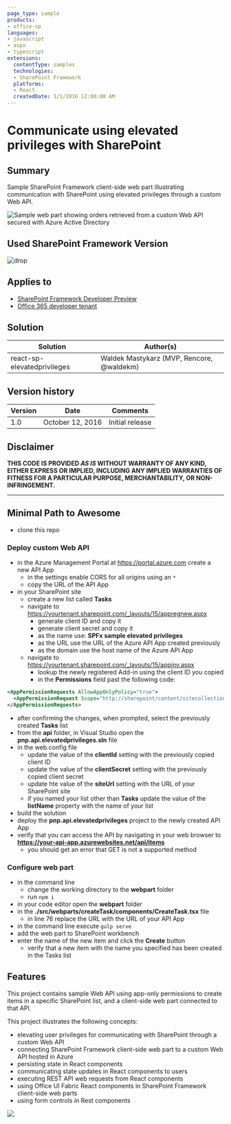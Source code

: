 ```yaml
---
page_type: sample
products:
- office-sp
languages:
- javascript
- aspx
- typescript
extensions:
  contentType: samples
  technologies:
  - SharePoint Framework
  platforms:
  - React
  createdDate: 1/1/2016 12:00:00 AM
---
```

# Communicate using elevated privileges with SharePoint

## Summary

Sample SharePoint Framework client-side web part illustrating communication with SharePoint using elevated privileges through a custom Web API.

![Sample web part showing orders retrieved from a custom Web API secured with Azure Active Directory](./assets/preview.png)

## Used SharePoint Framework Version 
![drop](https://img.shields.io/badge/drop-drop4-red.svg)

## Applies to

* [SharePoint Framework Developer Preview](http://dev.office.com/sharepoint/docs/spfx/sharepoint-framework-overview)
* [Office 365 developer tenant](http://dev.office.com/sharepoint/docs/spfx/set-up-your-developer-tenant)

## Solution

Solution|Author(s)
--------|---------
react-sp-elevatedprivileges|Waldek Mastykarz (MVP, Rencore, @waldekm)

## Version history

Version|Date|Comments
-------|----|--------
1.0|October 12, 2016|Initial release

## Disclaimer
**THIS CODE IS PROVIDED *AS IS* WITHOUT WARRANTY OF ANY KIND, EITHER EXPRESS OR IMPLIED, INCLUDING ANY IMPLIED WARRANTIES OF FITNESS FOR A PARTICULAR PURPOSE, MERCHANTABILITY, OR NON-INFRINGEMENT.**

---

## Minimal Path to Awesome

- clone this repo

### Deploy custom Web API

- in the Azure Management Portal at https://portal.azure.com create a new API App
  - in the settings enable CORS for all origins using an `*`
  - copy the URL of the API App
- in your SharePoint site
  - create a new list called **Tasks**
  - navigate to https://yourtenant.sharepoint.com/_layouts/15/appregnew.aspx
    - generate client ID and copy it
    - generate client secret and copy it
    - as the name use: **SPFx sample elevated privileges**
    - as the URL use the URL of the Azure API App created previously
    - as the domain use the host name of the Azure API App
  - navigate to https://yourtenant.sharepoint.com/_layouts/15/appinv.aspx
    - lookup the newly registered Add-in using the client ID you copied
    - in the **Permissions** field past the following code:

```xml
<AppPermissionRequests AllowAppOnlyPolicy="true">
  <AppPermissionRequest Scope="http://sharepoint/content/sitecollection/web/list" Right="Write" />
</AppPermissionRequests>
```

- after confirming the changes, when prompted, select the previously created **Tasks** list 
- from the **api** folder, in Visual Studio open the **pnp.api.elevatedprivileges.sln** file
- in the web.config file
  - update the value of the **clientId** setting with the previously copied client ID
  - update the value of the **clientSecret** setting with the previously copied client secret
  - update hte value of the **siteUrl** setting with the URL of your SharePoint site
  - if you named your list other than **Tasks** update the value of the **listName** property with the name of your list
- build the solution
- deploy the **pnp.api.elevatedprivileges** project to the newly created API App
- verify that you can access the API by navigating in your web browser to **https://your-api-app.azurewebsites.net/api/items**
  - you should get an error that GET is not a supported method

### Configure web part

- in the command line
  - change the working directory to the **webpart** folder
  - run `npm i`
- in your code editor open the **webpart** folder
- in the **./src/webparts/createTask/components/CreateTask.tsx** file
  - in line 76 replace the URL with the URL of your API App
- in the command line execute `gulp serve`
- add the web part to SharePoint workbench
- enter the name of the new item and click the **Create** button
  - verify that a new item with the name you specified has been created in the Tasks list

## Features

This project contains sample Web API using app-only permissions to create items in a specific SharePoint list, and a client-side web part connected to that API.

This project illustrates the following concepts:
- elevating user privileges for communicating with SharePoint through a custom Web API
- connecting SharePoint Framework client-side web part to a custom Web API hosted in Azure
- persisting state in React components
- communicating state updates in React components to users
- executing REST API web requests from React components
- using Office UI Fabric React components in SharePoint Framework client-side web parts
- using form controls in Rest components

<img src="https://telemetry.sharepointpnp.com/sp-dev-fx-webparts/samples/react-sp-elevatedprivileges" />